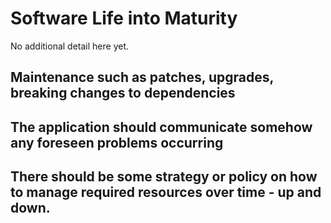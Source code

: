 # Software Life into Maturity

No additional detail here yet.

## Maintenance such as patches, upgrades, breaking changes to dependencies
## The application should communicate somehow any foreseen problems occurring
## There should be some strategy or policy on how to manage required resources over time - up and down.